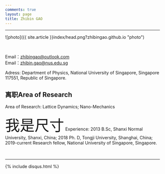 ```yaml
---
comments: true
layout: page
title: Zhibin GAO
---
```

---

![photo]({{ site.article }}index/head.png?zhibingao.github.io "photo")

<br>

Email：<zhibingao@outlook.com><br>
Email：<zhibin.gao@nus.edu.sg><br>

Adress: Department of Physics, National University of Singapore, Singapore 117551, 
Republic of Singapore.
<br>

## 离职Area of Research
Area of Research: Lattice Dynamics; Nano-Mechanics
<br>

<font size=50>我是尺寸</font> Experience: 2013 B.Sc, Shanxi Normal University, Shanxi, China; 2018 Ph. D, Tongji University, Shanghai, China; 2019-current Research fellow, National University of Singapore, Singapore.

<br>


---

[1]: http://www.dxinfo.com?achuan.io

{% include disqus.html %}

